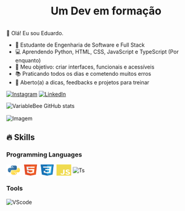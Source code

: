 <!--título-->
<div id="user-content-toc">
  <ul align="center">
    <summary><h1 style="display: inline-block">Um Dev em formação</h1></summary>
</div>

<!-- Presentation -->
<p>
  👋 Olá! Eu sou Eduardo.
  
- 🌱 Estudante de Engenharia de Software e Full Stack
- 💻 Aprendendo Python, HTML, CSS, JavaScript e TypeScript (Por enquanto)
- 🎯 Meu objetivo: criar interfaces, funcionais e acessíveis
- 📚 Praticando todos os dias e cometendo muitos erros 
- 🤝 Aberto(a) a dicas, feedbacks e projetos para treinar  
</p>

<!-- Links -->
[![Instagram](https://img.shields.io/badge/Instagram-E4405F?style=for-the-badge&logo=instagram&logoColor=white)](https://www.instagram.com/e.holanda._/)
[![LinkedIn](https://img.shields.io/badge/LinkedIn-0077B5?style=for-the-badge&logo=linkedin&logoColor=white)](www.linkedin.com/in/eesouzah/)

<!-- GithubStats -->
![VariableBee GitHub stats](https://github-readme-stats.vercel.app/api?username=variablebee&show_icons=true&theme=gotham)

<!-- GIF -->
<p align="left">
  <img align="center" src="https://github.com/VariableBee/VariableBee/assets/77739311/4e9f41af-6b57-49a7-b15a-74322e96b4d7" alt="Imagem">
</p>

## 🔥 Skills
<!-- Skills: Programming Languages -->
  <div style="flex-basis: 48%;">
    <h3>Programming Languages</h3>
    <img align="center" alt="Python" height="30" width="40" src="https://raw.githubusercontent.com/devicons/devicon/master/icons/python/python-original.svg">
    <img align="center" alt="HTML" height="30" width="40" src="https://raw.githubusercontent.com/devicons/devicon/master/icons/html5/html5-original.svg">
    <img align="center" alt="CSS" height="30" width="40" src="https://raw.githubusercontent.com/devicons/devicon/master/icons/css3/css3-original.svg">
    <img align="center" alt="Js" height="30" width="40" src="https://raw.githubusercontent.com/devicons/devicon/master/icons/javascript/javascript-plain.svg">
    <img align="center" alt="Ts" height="30" width="40" src="https://cdn.jsdelivr.net/gh/devicons/devicon/icons/typescript/typescript-original.svg">
  </div>
  
  <!-- Skills: Tools -->
  <div style="flex-basis: 48%;">
    <h3>Tools</h3>
    <img align="center" alt="VScode" height="30" width="40" src="https://cdn.jsdelivr.net/gh/devicons/devicon/icons/vscode/vscode-original.svg">
  </div>
